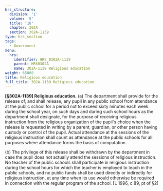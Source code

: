 ```yaml
---
hrs_structure:
  division: '1'
  volume: '5'
  title: '18'
  chapter: 302A
  section: 302A-1139
type: hrs_section
tags:
  - Government
menu:
  hrs:
    identifier: HRS_0302A-1139
    parent: HRS0302A
    name: 302A-1139 Religious education
weight: 65000
title: Religious education
full_title: 302A-1139 Religious education
---
```

**[§302A-1139] Religious education.** (a) The department shall provide for the release of, and shall release, any pupil in any public school from attendance at the public school for a period not to exceed sixty minutes each week during the school year, on such days and during such school hours as the department shall designate, for the purpose of receiving religious instruction from the religious organization of the pupil's choice when the release is requested in writing by a parent, guardian, or other person having custody or control of the pupil. Actual attendance at the sessions of the religious instruction shall count as attendance at the public schools for all purposes where attendance forms the basis of computation.

(b) The privilege of this release shall be withdrawn by the department in case the pupil does not actually attend the sessions of religious instruction. No teacher of the public schools shall participate in religious instruction during the school hours for which the teacher is employed to teach in the public schools, and no public funds shall be used directly or indirectly for religious instruction, at any time when its use would otherwise be required in connection with the regular program of the school. [L 1996, c 89, pt of §2]